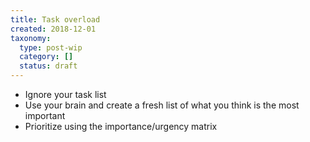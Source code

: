 ```yaml
---
title: Task overload
created: 2018-12-01
taxonomy:
  type: post-wip
  category: []
  status: draft
---
```


* Ignore your task list
* Use your brain and create a fresh list of what you think is the most important
* Prioritize using the importance/urgency matrix
